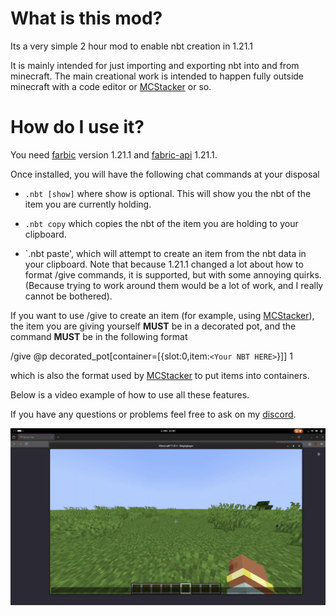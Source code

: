 # What is this mod?
Its a very simple 2 hour mod to enable nbt creation in 1.21.1

It is mainly intended for just importing and exporting nbt into and from minecraft. The main creational work is intended to happen fully outside minecraft with a code editor or [MCStacker](https://mcstacker.net/) or so.

# How do I use it?
You need [farbic](https://fabricmc.net/) version 1.21.1 and [fabric-api](https://modrinth.com/mod/fabric-api/) 1.21.1.

Once installed, you will have the following chat commands at your disposal

- `.nbt [show]` where show is optional.
This will show you the nbt of the item you are currently holding.

- `.nbt copy` which copies the nbt of the item you are holding to your clipboard.

- `.nbt paste', which will attempt to create an item from the nbt data in your clipboard.
Note that because 1.21.1 changed a lot about how to format /give commands, it is supported, but with some annoying quirks. (Because trying to work around them would be a lot of work, and I really cannot be bothered).

If you want to use /give to create an item (for example, using [MCStacker](https://mcstacker.net/)), the item you are giving yourself **MUST** be in a decorated pot, and the command **MUST** be in the following format

/give @p decorated_pot[container=[{slot:0,item:`<Your NBT HERE>`}]] 1

which is also the format used by [MCStacker](https://mcstacker.net/) to put items into containers.

Below is a video example of how to use all these features.

If you have any questions or problems feel free to ask on my [discord](discord.gg/2zyG7DP4PZ).

[![InfoVideo](media/Preview.png)](media/NBTInfoVideo.mp4)